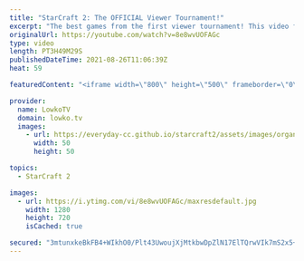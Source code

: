 ```yaml
---
title: "StarCraft 2: The OFFICIAL Viewer Tournament!"
excerpt: "The best games from the first viewer tournament! This video features all the best matches of StarCraft 2 that were played during the \"LowkoTV Viewer Tournament #1\".  00:00:00 Introduction 00:07:32 Game 1 00:17:02 Game 2 00:30:39 Game 3 00:47:38 Game 4 01:00:16 Game 5  01:33:26 Game 6 01:48:26 Game 7"
originalUrl: https://youtube.com/watch?v=8e8wvUOFAGc
type: video
length: PT3H49M29S
publishedDateTime: 2021-08-26T11:06:39Z
heat: 59

featuredContent: "<iframe width=\"800\" height=\"500\" frameborder=\"0\" src=\"https://www.youtube.com/embed/8e8wvUOFAGc\" allow=\"accelerometer; autoplay; encrypted-media; gyroscope; picture-in-picture\" allowfullscreen></iframe>"

provider:
  name: LowkoTV
  domain: lowko.tv
  images:
    - url: https://everyday-cc.github.io/starcraft2/assets/images/organizations/lowko.tv-50x50.jpg
      width: 50
      height: 50

topics:
  - StarCraft 2

images:
  - url: https://i.ytimg.com/vi/8e8wvUOFAGc/maxresdefault.jpg
    width: 1280
    height: 720
    isCached: true

secured: "3mtunxkeBkFB4+WIkhO0/Plt43UwoujXjMtkbwDpZlN17ElTQrwVIk7mS2x5+5oKy4OLDJCt3auqAJ6FzVlP6j1hWJYzzgQfdVXz69bVQzT4rldeffvICYv2ywpEo/dh21znLtlk2JCdON4xHDOoSqVvtN7FcEw3Y596RbOym8vMKfE4AFQPS6z5zAwnbosqBNuhHgvszniSjj/nHlcjmFYOskPPX0hBQ5c3fTFLuEx7jZi6DA9YUVcmqyE4S/ziQtkbYBEzbg5kGgd5Wve89p0i4abC2BBIe15Ahc3aULnovAn50lv1WI5j391Pk0YD/fFq+mjyBRK87a1Vbug+/RbOJNoxbz/dyLSEkKeSHVQOjuGiI/vK3a1Ot7hQpW0afQZxZg9L4JBBpuN6ADW0tvsE0GnqPhQ/GJUUgnNY98h57X79w0KSqvImM7HCvcVw;h/Es/uwQh+00CM13K4Nq2Q=="
---
```


